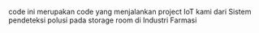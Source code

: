 code ini merupakan code yang menjalankan project IoT kami dari Sistem pendeteksi polusi pada storage room di Industri Farmasi
